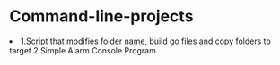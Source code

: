 # Command-line-projects
<li>
      1.Script that modifies folder name, build go files and copy folders to target
      2.Simple Alarm Console Program
</li>
